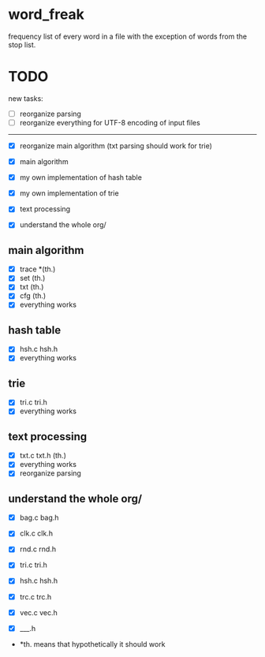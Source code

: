 # word_freak
frequency list of every word in a file with the exception of words from the stop list.

# TODO

new tasks:

- [ ] reorganize parsing
- [ ] reorganize everything for UTF-8 encoding of input files
--------------------

- [x] reorganize main algorithm (txt parsing should work for trie)


- [x] main algorithm
- [x] my own implementation of hash table
- [x] my own implementation of trie 
- [x] text processing 
- [x] understand the whole org/

## main algorithm 
- [x] trace *(th.)
- [x] set (th.)
- [x] txt (th.)
- [x] cfg (th.)
- [x] everything works 

## hash table 
- [x] hsh.c hsh.h
- [x] everything works 

## trie 
- [x] tri.c tri.h
- [x] everything works 

## text processing 
- [x] txt.c txt.h (th.)
- [x] everything works
- [X] reorganize parsing

## understand the whole org/
- [x] bag.c bag.h
- [x] clk.c clk.h
- [x] rnd.c rnd.h
- [x] tri.c tri.h
- [x] hsh.c hsh.h
- [x] trc.c trc.h
- [x] vec.c vec.h
- [x] \___.h



* *th. means that hypothetically it should work